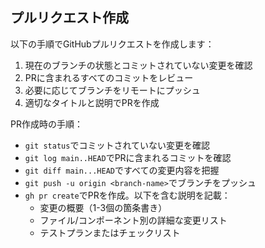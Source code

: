 ## プルリクエスト作成

以下の手順でGitHubプルリクエストを作成します：

1. 現在のブランチの状態とコミットされていない変更を確認
2. PRに含まれるすべてのコミットをレビュー
3. 必要に応じてブランチをリモートにプッシュ
4. 適切なタイトルと説明でPRを作成

PR作成時の手順：
- `git status`でコミットされていない変更を確認
- `git log main..HEAD`でPRに含まれるコミットを確認
- `git diff main...HEAD`ですべての変更内容を把握
- `git push -u origin <branch-name>`でブランチをプッシュ
- `gh pr create`でPRを作成。以下を含む説明を記載：
  - 変更の概要（1-3個の箇条書き）
  - ファイル/コンポーネント別の詳細な変更リスト
  - テストプランまたはチェックリスト